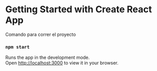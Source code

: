 # Getting Started with Create React App


Comando para correr el proyecto
### `npm start`

Runs the app in the development mode.\
Open [http://localhost:3000](http://localhost:3000) to view it in your browser.

